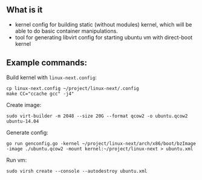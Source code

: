 ## What is it

* kernel config for building static (without modules) kernel, which will be able to do
basic container manipulations.
* tool for generating libvirt config for starting ubuntu vm with direct-boot kernel

## Example commands:

Build kernel with `linux-next.config`:
```
cp linux-next.config ~/project/linux-next/.config
make CC="ccache gcc" -j4"
```
Create image:
```
sudo virt-builder -m 2048 --size 20G --format qcow2 -o ubuntu.qcow2 ubuntu-14.04
```
Generate config:
```
go run genconfig.go -kernel ~/project/linux-next/arch/x86/boot/bzImage -image ./ubuntu.qcow2 -mount kernel:~/project/linux-next > ubuntu.xml

```
Run vm:
```
sudo virsh create --console --autodestroy ubuntu.xml
```
